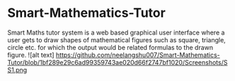 # Smart-Mathematics-Tutor
Smart Maths tutor system is a web based graphical user interface where a user gets to draw shapes of mathematical figures such as square, triangle, circle etc. for which the output would be related formulas to the drawn figure.
![alt text] https://github.com/neelangshu007/Smart-Mathematics-Tutor/blob/1bf289e29c6ad99359743ae020d66f2747bf1020/Screenshots/SS1.png
